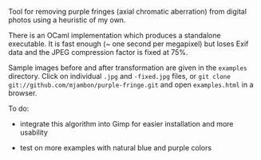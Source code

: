 Tool for removing purple fringes (axial chromatic aberration) 
from digital photos using a heuristic of my own.

There is an OCaml implementation which produces a standalone
executable. It is fast enough (~ one second per megapixel) but loses
Exif data and the JPEG compression factor is fixed at 75%.

Sample images before and after transformation are given in the
`examples` directory. Click on individual `.jpg` and `-fixed.jpg`
files, or `git clone git://github.com/mjambon/purple-fringe.git` and
open `examples.html` in a browser.

To do:

* integrate this algorithm into Gimp for easier installation and more
  usability

* test on more examples with natural blue and purple colors
